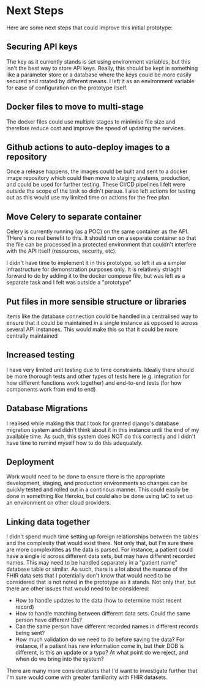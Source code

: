 # Next Steps
Here are some next steps that could improve this initial prototype:

## Securing API keys
The key as it currently stands is set using environment variables, but this
isn't the best way to store API keys. Really, this should be kept in something
like a parameter store or a database where the keys could be more easily 
secured and rotated by different means. I left it as an environment
variable for ease of configuration on the prototype itself.

## Docker files to move to multi-stage
The docker files could use multiple stages to minimise file size and therefore
reduce cost and improve the speed of updating the services.

## Github actions to auto-deploy images to a repository
Once a release happens, the images could be built and sent to a docker
image repository which could then move to staging systems, production, 
and could be used for further testing.  These CI/CD pipelines I felt 
were outside the scope of the task so didn't persue. I also left actions
for testing out as this would use my limited time on actions for the free plan.

## Move Celery to separate container
Celery is currently running (as a POC) on the same container as the API. 
THere's no real benefit to this. It should run on a separate container so
that the file can be processed in a protected environment that couldn't
interfere with the API itself (resources, security, etc).

I didn't have time to implement it in this prototype, so left it as a 
simpler infrastructure for demonstration purposes only.  It is relatively
striaght forward to do by adding it to the docker compose file, but was 
left as a separate task and I felt was outside a "prototype"

## Put files in more sensible structure or libraries
Items like the database connection could be handled in a centralised
way to ensure that it could be maintained in a single instance as opposed to
across several API instances.  This would make this so that it could be 
more centrally maintained

## Increased testing
I have very limited unit testing due to time constraints. Ideally there should 
be more thorough tests and other types of tests here (e.g. integration for how different
functions work together) and end-to-end tests (for how components work from end to end)

## Database Migrations
I realised while making this that I took for granted django's database migration
system and didn't think about it in this instance until the end of my available time.
As such, this system does NOT do this correctly and I didn't have time to remind myself
how to do this adequately.

## Deployment 
Work would need to be done to ensure there is the appropriate development, staging,
and production environments so changes can be quickly tested and rolled out in a
continous manner. This could easily be done in something like Heroku, but could
also be done using IaC to set up an environment on other cloud providers.

## Linking data together
I didn't spend much time setting up foreign relationships between the tables and the 
complexity that would exist there. Not only that, but I'm sure there are more complexitites
as the data is parsed. For instance, a patient could have a single id
across different data sets, but may have different recorded names. This may need
to be handled separately in a "patient name" database table or similar.  As such, there
is a lot about the nuance of the FHIR data sets that I potentially don't know that would
need to be considered that is not noted in the prototype as it stands. Not only that,
but there are other issues that would need to be considered:

* How to handle updates to the data (how to determine most recent record)
* How to handle matching between different data sets. Could the same person have different
IDs?
* Can the same person have different recorded names in different records being sent?
* How much validation do we need to do before saving the data?  For instance, if a patient has 
new information come in, but their DOB is different, is this an update or a typo? At what point do
we reject, and when do we bring into the system?

There are many more considerations that I'd want to investigate further that I'm sure would
come with greater familiarity with FHIR datasets.